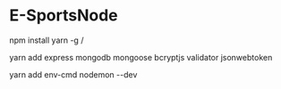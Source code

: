 # E-SportsNode

npm install yarn -g / 

yarn add express mongodb mongoose bcryptjs validator jsonwebtoken

yarn add env-cmd nodemon --dev
